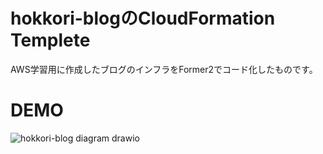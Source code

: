 # hokkori-blogのCloudFormation Templete
AWS学習用に作成したブログのインフラをFormer2でコード化したものです。

# DEMO
![hokkori-blog diagram drawio](https://user-images.githubusercontent.com/75195279/149948170-0ceb2530-2c58-4e3d-a02d-4df7ae6d3c2b.png)



